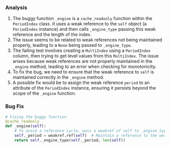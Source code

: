 ### Analysis
1. The buggy function `_engine` is a `cache_readonly` function within the `PeriodIndex` class. It uses a weak reference to the `self` object (a `PeriodIndex` instance) and then calls `_engine_type` passing this weak reference and the length of the index.
2. The issue seems to be related to weak references not being maintained properly, leading to a `None` being passed to `_engine_type`.
3. The failing test involves creating a `MultiIndex` using a `PeriodIndex` column, then trying to get level values from this `MultiIndex`. The issue arises because weak references are not properly maintained in the `_engine` method, leading to an error when checking for monotonicity.
4. To fix the bug, we need to ensure that the weak reference to `self` is maintained correctly in the `_engine` method.
5. A possible fix would be to assign the weak reference `period` to an attribute of the `PeriodIndex` instance, ensuring it persists beyond the scope of the `_engine` function.

### Bug Fix
```python
# Fixing the buggy function
@cache_readonly
def _engine(self):
    # To avoid a reference cycle, pass a weakref of self to _engine_type.
    self._period = weakref.ref(self)  # Maintain a reference to the weakref
    return self._engine_type(self._period, len(self))
```